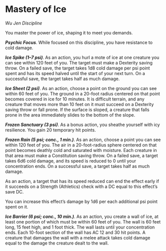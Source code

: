 # Mastery of Ice
*Wu Jen Discipline*

You master the power of ice, shaping it to meet you demands.

***Psychic Focus***. While focused on this discipline, you have resistance to cold damage.

***Ice Spike (1–7 psi)***. As an action, you hurl a mote of ice at one creature you can see within 120 feet of you. The target must make a Dexterity saving throw. On a failed save, the target takes 1d8 cold damage per psi point spent and has its speed halved until the start of your next turn. On a successful save, the target takes half as much damage.

***Ice Sheet (2 psi)***. As an action, choose a point on the ground you can see within 60 feet of you. The ground in a 20-foot radius centered on that point becomes covered in ice for 10 minutes. It is difficult terrain, and any creature that moves more than 10 feet on it must succeed on a Dexterity saving throw or fall prone. If the surface is sloped, a creature that falls prone in the area immediately slides to the bottom of the slope.

***Frozen Sanctuary (3 psi)***. As a bonus action, you sheathe yourself with icy resilience. You gain 20 temporary hit points.

***Frozen Rain (5 psi; conc., 1 min.)***. As an action, choose a point you can see within 120 feet of you. The air in a 20-foot-radius sphere centered on that point becomes deathly cold and saturated with moisture. Each creature in that area must make a Constitution saving throw. On a failed save, a target takes 6d6 cold damage, and its speed is reduced to 0 until your concentration ends. On a successful save, a target takes half as much damage.

As an action, a target that has its speed reduced can end the effect early if it succeeds on a Strength (Athletics) check with a DC equal to this effect’s save DC.

You can increase this effect’s damage by 1d6 per each additional psi point spent on it.

***Ice Barrier (6 psi; conc., 10 min.)***. As an action, you create a wall of ice, at least one portion of which must be within 60 feet of you. The wall is 60 feet long, 15 feet high, and 1 foot thick. The wall lasts until your concentration ends. Each 10-foot section of the wall has AC 12 and 30 hit points. A creature that damages the wall with a melee attack takes cold damage equal to the damage the creature dealt to the wall.
